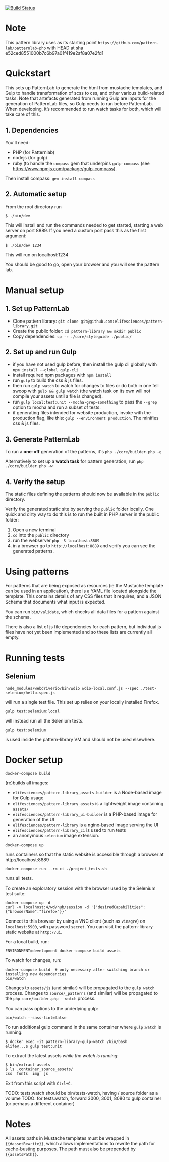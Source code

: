 [![Build Status](https://alfred.elifesciences.org/buildStatus/icon?job=prod-pattern-library)](https://alfred.elifesciences.org/job/prod-pattern-library/)
# Note
This pattern library uses as its starting point  `https://github.com/pattern-lab/patternlab-php` with HEAD at sha e52ced8551000b7c6b97a01f419e2af8a07e2fd1

# Quickstart

This sets up PatternLab to generate the html from mustache templates, and Gulp to handle transformation
of scss to css, and other various build-related tasks. Note that artefacts generated from running Gulp are
inputs for the generation of PatternLab files, so Gulp needs to run before PatternLab. When developing,
it’s recommended to run watch tasks for both, which will take care of this.

## 1. Dependencies
You'll need:

 - PHP (for Patternlab)
 - nodejs (for gulp)
 - ruby (to handle the `compass` gem that underpins `gulp-compass` (see https://www.npmjs.com/package/gulp-compass).

Then install compass: `gem install compass`

## 2. Automatic setup
From the root directory run
```
$ ./bin/dev
```
This will install and run the commands needed to get started, starting a web server on port 8889. If you need a custom port pass this as the first argument:
```
$ ./bin/dev 1234
```
This will run on localhost:1234 

You should be good to go, open your browser and you will see the pattern lab.

# Manual setup

## 1. Set up PatternLab

- Clone pattern library: `git clone git@github.com:elifesciences/pattern-library.git`
- Create the public folder: `cd pattern-library && mkdir public`
- Copy dependencies: `cp -r ./core/styleguide ./public/`

## 2. Set up and run Gulp

- if you have not used gulp before, then install the gulp cli globally with `npm install --global gulp-cli`
- install required npm packages with `npm install`
- run `gulp` to build the css & js files.
- then run `gulp watch` to watch for changes to files or do both in one fell swoop with `gulp && gulp watch` (the watch task on its own will not compile your assets until a file is changed).
- run `gulp local:test:unit --mocha-grep=something` to pass the `--grep` option to mocha and run a subset of tests.
- if generating files intended for website production, invoke with the production flag, like this: `gulp --environment production`. The minifies css & js files.

## 3. Generate PatternLab

To run a **one-off** generation of the patterns, it's `php ./core/builder.php -g`

Alternatively to set up a **watch task** for pattern generation, run `php ./core/builder.php -w` 

## 4. Verify the setup

The static files defining the patterns should now be available in the `public` directory.

Verify the generated static site by serving the `public` folder locally. One quick and dirty way to do this is to run the built in PHP server in the public folder:

  1. Open a new terminal
  2. `cd` into the `public` directory
  3. run the webserver `php -S localhost:8889`
  4. in a browser go to `http://localhost:8889` and verify you can see the generated patterns.

# Using patterns

For patterns that are being exposed as resources (ie the Mustache template can be used in an application), there is a YAML file located alongside the template. This contains details of any CSS files that it requires, and a JSON Schema that documents what input is expected.

You can run `bin/validate`, which checks all data files for a pattern against the schema.

There is also a list of js file dependencies for each pattern, but individual js files have not yet been implemented and so these lists are currently all empty.

# Running tests

## Selenium

```
node_modules/webdriverio/bin/wdio wdio-local.conf.js --spec ./test-selenium/hello.spec.js
```

will run a single test file. This set up relies on your locally installed Firefox.

```
gulp test:selenium:local
```

will instead run all the Selenium tests.

```
gulp test:selenium
```

is used inside the pattern-library VM and should not be used elsewhere.

# Docker setup

```
docker-compose build
```

(re)builds all images:

- `elifesciences/pattern-library_assets-builder` is a Node-based image for Gulp usage
- `elifesciences/pattern-library_assets` is a lightweight image containing `assets/`
- `elifesciences/pattern-library_ui-builder` is a PHP-based image for generation of the UI
- `elifesciences/pattern-library` is a nginx-based image serving the UI
- `elifesciences/pattern-library_ci` is used to run tests
- an anonymous `selenium` image extension.

```
docker-compose up
```

runs containers so that the static website is accessible through a browser at http://localhost:8889

```
docker-compose run --rm ci ./project_tests.sh
```

runs all tests.

To create an exploratory session with the browser used by the Selenium test suite:

```
docker-compose up -d
curl -v localhost:4/wd/hub/session -d '{"desiredCapabilities":{"browserName":"firefox"}}'
```

Connect to this browser by using a VNC client (such as `vinagre`) on `localhost:5900`, with password `secret`. You can visit the pattern-library static website at `http://ui`.

For a local build, run:

```
ENVIRONMENT=development docker-compose build assets
```

To watch for changes, run:

```
docker-compose build  # only necessary after switching branch or installing new dependencies
bin/watch
```

Changes to `assets/js` (and similar) will be propagated to the `gulp watch` process. Changes to `source/_patterns` (and similar) will be propagated to the `php core/builder.php --watch` process.

You can pass options to the underlying gulp:

```
bin/watch --sass-lint=false
```

To run additional gulp command in the same container where `gulp:watch` is running:

```
$ docker exec -it pattern-library-gulp-watch /bin/bash
elife@...$ gulp test:unit
```

To extract the latest assets _while the watch is running_:
```
$ bin/extract-assets
$ ls .container_source_assets/
css  fonts  img  js
```

Exit from this script with `Ctrl+C`.

TODO: tests:watch should be bin/tests-watch, having / source folder as a volume
TODO: for tests:watch, forward 3000, 3001, 8080 to gulp container (or perhaps a different container)

# Notes

All assets paths in Mustache templates must be wrapped in `{{#assetRewrite}}`, which allows implementations to rewrite the path for cache-busting purposes. The path must also be prepended by `{{assetsPath}}`. 
